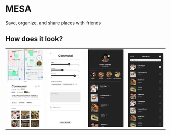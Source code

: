 # MESA
Save, organize, and share places with friends

## How does it look? 
<table>
  <tr>
    <td><img src="https://github.com/drewharts/Loc/blob/main/RestaurantSearchView.png?raw=true" width="300"></td>
    <td><img src="https://github.com/drewharts/Loc/blob/main/RestaurantReviewPage.png?raw=true" width="300"></td>
    <td><img src="https://github.com/drewharts/Loc/blob/main/ProfilePage.png?raw=true" width="300"></td>
    <td><img src="https://github.com/drewharts/Loc/blob/main/ListPage.png?raw=true" width="300"></td>
  </tr>
</table>

